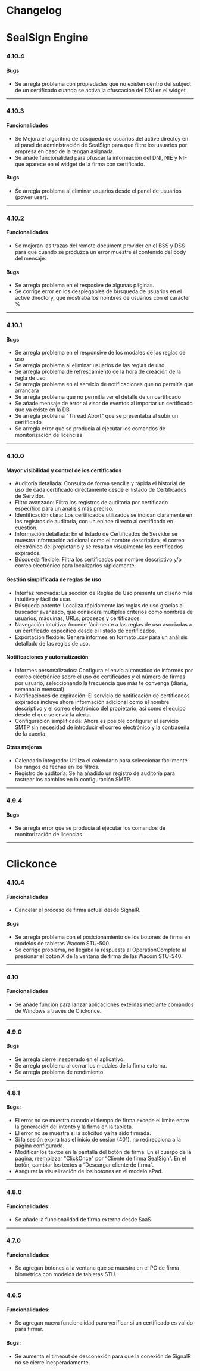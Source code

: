 # **Changelog**


# SealSign Engine

### 4.10.4
#### Bugs

- Se arregla problema con propiedades que no existen dentro del subject de un certificado cuando se activa la ofuscación del DNI en el widget .

---

### 4.10.3
#### Funcionalidades
- Se Mejora el algoritmo de búsqueda de usuarios del active directoy en el panel de administración de SealSign para que filtre los usuarios por empresa en caso de la tengan asignada.
- Se añade funcionalidad para ofuscar la información del DNI, NIE y NIF que aparece en el widget de la firma con certificado.

#### Bugs
- Se arregla problema al eliminar usuarios desde el panel de usuarios (power user).

---

### 4.10.2
#### Funcionalidades
- Se mejoran las trazas del remote document provider en el BSS y DSS para que cuando se produzca un error muestre el contenido del body del mensaje.

#### Bugs
- Se arregla problema en el resposive de algunas páginas.
- Se corrige error en los desplegables de busqueda de usuarios en el active directory, que mostraba los nombres de usuarios con el carácter %

---

### 4.10.1
#### Bugs

- Se arregla problema en el responsive de los modales de las reglas de uso 
- Se arregla problema al eliminar usuarios de las reglas de uso 
- Se arregla problema de refrescamiento de la hora de creación de la regla de uso
- Se arregla problema en el servicio de notificaciones que no permitía que arrancara
- Se arregla problema que no permitía ver el detalle de un certificado 
- Se añade mensaje de error al visor de eventos al importar un certificado que ya existe en la DB
- Se arregla problema "Thread Abort" que se presentaba al subir un certificado
- Se arregla error que se producía al ejecutar los comandos de monitorización de licencias

---

### 4.10.0
#### Mayor visibilidad y control de los certificados

- Auditoría detallada: Consulta de forma sencilla y rápida el historial de uso de cada certificado directamente desde el listado de Certificados de Servidor.
- Filtro avanzado: Filtra los registros de auditoría por certificado específico para un análisis más preciso.
- Identificación clara: Los certificados utilizados se indican claramente en los registros de auditoría, con un enlace directo al certificado en cuestión.
- Información detallada: En el listado de Certificados de Servidor se muestra información adicional como el nombre descriptivo, el correo electrónico del propietario y se resaltan visualmente los certificados expirados.
- Búsqueda flexible: Filtra los certificados por nombre descriptivo y/o correo electrónico para localizarlos rápidamente.

#### Gestión simplificada de reglas de uso

- Interfaz renovada: La sección de Reglas de Uso presenta un diseño más intuitivo y fácil de usar.
- Búsqueda potente: Localiza rápidamente las reglas de uso gracias al buscador avanzado, que considera múltiples criterios como nombres de usuarios, máquinas, URLs, procesos y certificados.
- Navegación intuitiva: Accede fácilmente a las reglas de uso asociadas a un certificado específico desde el listado de certificados.
- Exportación flexible: Genera informes en formato .csv para un análisis detallado de las reglas de uso.

#### Notificaciones y automatización

- Informes personalizados: Configura el envío automático de informes por correo electrónico sobre el uso de certificados y el número de firmas por usuario, seleccionando la frecuencia que más te convenga (diaria, semanal o mensual).
- Notificaciones de expiración: El servicio de notificación de certificados expirados incluye ahora información adicional como el nombre descriptivo y el correo electrónico del propietario, así como el equipo desde el que se envía la alerta.
- Configuración simplificada: Ahora es posible configurar el servicio SMTP sin necesidad de introducir el correo electrónico y la contraseña de la cuenta.

#### Otras mejoras

- Calendario integrado: Utiliza el calendario para seleccionar fácilmente los rangos de fechas en los filtros.
- Registro de auditoría: Se ha añadido un registro de auditoría para rastrear los cambios en la configuración SMTP.

---

### 4.9.4
#### Bugs

- Se arregla error que se producía al ejecutar los comandos de monitorización de licencias

---


# Clickonce

### 4.10.4
#### Funcionalidades

- Cancelar el proceso de firma actual desde SignalR.

#### Bugs

- Se arregla problema con el posicionamiento de los botones de firma en modelos de tabletas Wacom STU-500.
- Se corrige problema, no llegaba la respuesta al OperationComplete al presionar el botón X de la ventana de firma de las Wacom STU-540.

---

### 4.10
#### Funcionalidades 

- Se añade función para lanzar aplicaciones externas mediante comandos de Windows a través de Clickonce.

---

### 4.9.0
#### Bugs

- Se arregla cierre inesperado en el aplicativo.
- Se arregla problema al cerrar los modales de la firma externa.
- Se arregla problema de rendimiento.

---

### 4.8.1
#### Bugs:
- El error no se muestra cuando el tiempo de firma excede el límite entre la generación del intento y la firma en la tableta.
- El error no se muestra si la solicitud ya ha sido firmada.
- Si la sesión expira tras el inicio de sesión (401), no redirecciona a la página configurada.
- Modificar los textos en la pantalla del botón de firma:
 En el cuerpo de la página, reemplazar "ClickOnce" por “Cliente de firma SealSign”.
 En el botón, cambiar los textos a “Descargar cliente de firma”.
- Asegurar la visualización de los botones en el modelo ePad.

---

### 4.8.0
#### Funcionalidades:
- Se añade la funcionalidad de firma externa desde SaaS.

---

### 4.7.0
#### Funcionalidades:
- Se agregan botones a la ventana que se muestra en el PC de firma biométrica con modelos de tabletas STU.

---

### 4.6.5
#### Funcionalidades:
- Se agregan nueva funcionalidad para verificar si un certificado es valido para firmar.

#### Bugs:
- Se aumenta el timeout de desconexión para que la conexión de SignalR no se cierre inesperadamente.


